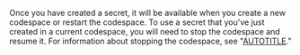 Once you have created a secret, it will be available when you create a new codespace or restart the codespace. To use a secret that you've just created in a current codespace, you will need to stop the codespace and resume it. For information about stopping the codespace, see "[AUTOTITLE](/codespaces/codespaces-reference/using-the-vs-code-command-palette-in-codespaces#suspending-or-stopping-a-codespace)."
